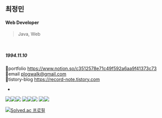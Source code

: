 <h2>최정민</h2>

<h4>Web Developer</h4>
<blockquote>Java, Web</blockquote><br>

<p style="font-size:05px">
<h5>1994.11.10</h5>
🌟portfolio <a href="https://www.notion.so/c3512578e71c49f592a6aa9f41373c73">https://www.notion.so/c3512578e71c49f592a6aa9f41373c73</a><br>
🌟email <a href="mailto:plogwalk@gmail.com">plogwalk@gmail.com</a><br>
🌟tistory-blog <a href="https://record-note.tistory.com">https://record-note.tistory.com</a><br>
</p>
<!--<a href="https://record-note.tistory.com"><img src="https://img.shields.io/badge/Tistory-000000?style=flat&logo=Tistory&logoColor=white"/></a><a href="#" rel="nofollow"><img src="https://img.shields.io/badge/Notion-ffffff?style=flat&logo=Notion&logoColor=black"/></a>-->

<ul>
  <li></li>
</ul>    


<img src="https://img.shields.io/badge/Java-007396?style=flat&logo=OpenJDK&logoColor=white"/><img src="https://img.shields.io/badge/Oracle-F80000?style=flat&logo=Oracle&logoColor=white"/><img src="https://img.shields.io/badge/Spring-6DB33F?style=flat&logo=Spring&logoColor=white"/>
<img src="https://img.shields.io/badge/HTML-E34F26?style=flat&logo=HTML5&logoColor=white"/><img src="https://img.shields.io/badge/CSS-1572B6?style=flat&logo=CSS3&logoColor=white"/><img src="https://img.shields.io/badge/JavaScript-F7DF1E?style=flat&logo=JavaScript&logoColor=white"/>
<img src="https://img.shields.io/badge/GitHub-181717?style=flat&logo=GitHub&logoColor=white"/><img src="https://img.shields.io/badge/Eclipse-2C2255?style=flat&logo=Eclipse IDE&logoColor=white"/>

[![Solved.ac
프로필](http://mazassumnida.wtf/api/v2/generate_badge?boj=scmenia)](https://solved.ac/scmenia)


<!--[![Top Langs](https://github-readme-stats.vercel.app/api/top-langs/?username=CJM-94&layout=compact)](https://github.com/CJM-94/github-readme-stats)
![Anurag's GitHub stats](https://github-readme-stats.vercel.app/api?username=CJM-94&show_icons=true&theme=transparent)-->

<!---
CJM-94/CJM-94 is a ✨ special ✨ repository because its `README.md` (this file) appears on your GitHub profile.
You can click the Preview link to take a look at your changes.
--->
